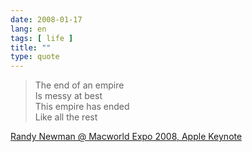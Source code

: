 ```yaml
---
date: 2008-01-17
lang: en
tags: [ life ]
title: ""
type: quote
---
```


> The end of an empire\
> Is messy at best\
> This empire has ended\
> Like all the rest

[Randy Newman @ Macworld Expo 2008, Apple
Keynote](http://youtube.com/watch?v=L_Eg7fQ7P8g)

